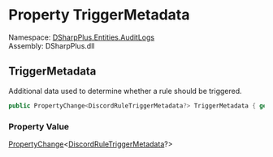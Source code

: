 # Property TriggerMetadata

Namespace: [DSharpPlus.Entities.AuditLogs](DSharpPlus.Entities.AuditLogs.md)  
Assembly: DSharpPlus.dll

## <a id="DSharpPlus_Entities_AuditLogs_DiscordAuditLogAutoModerationRuleEntry_TriggerMetadata"></a>TriggerMetadata

Additional data used to determine whether a rule should be triggered.

```csharp
public PropertyChange<DiscordRuleTriggerMetadata?> TriggerMetadata { get; }
```

### Property Value

[PropertyChange](DSharpPlus.Entities.AuditLogs.PropertyChange\-1.md)<[DiscordRuleTriggerMetadata](DSharpPlus.Entities.DiscordRuleTriggerMetadata.md)?\>

